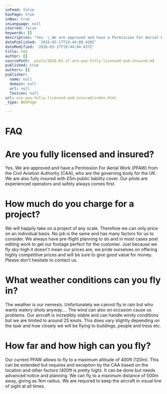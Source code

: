 ```yaml
---
inFeed: false
hasPage: true
inNav: true
inLanguage: null
starred: false
keywords: []
description: "Yes. \_We are approved and have a Permission For Aerial Work (PFAW) from the Civil Aviation Authority (CAA), who are the governing body for the UK. \_We are also fully insured with £5m public liability cover. \_Our pilots are experienced operators and safety always comes first."
datePublished: '2016-03-17T19:44:08.420Z'
dateModified: '2016-03-17T19:44:04.437Z'
title: FAQ
author: []
sourcePath: _posts/2016-03-17-are-you-fully-licensed-and-insured.md
published: true
authors: []
publisher:
  name: null
  domain: null
  url: null
  favicon: null
url: are-you-fully-licensed-and-insured/index.html
_type: WebPage

---
```

# FAQ

# Are you fully licensed and insured?

Yes.  We are approved and have a Permission For Aerial Work (PFAW) from the Civil Aviation Authority (CAA), who are the governing body for the UK.  We are also fully insured with £5m public liability cover.  Our pilots are experienced operators and safety always comes first.

# How much do you charge for a project?

We will happily take on a project of any scale.  Therefore we can only price on an individual basis.  No job is the same and has many factors for us to consider.  We always have pre-flight planning to do and in most cases post editing work to get our footage perfect for the customer.  Just because we fly sky-high it doesn't mean our prices are, we pride ourselves on offering highly competitive prices and will be sure to give good value for money.  Please don't hesitate to contact us.

# What weather conditions can you fly in?

The weather is our nemesis.  Unfortunately we cannot fly in rain but who wants watery shots anyway....  The wind can also on occasion cause us problems.  Our aircraft is incredibly stable and can handle windy conditions but we are limited to around 25 knots.  This does vary slightly depending on the task and how closely we will be flying to buildings, people and tress etc.

# How far and how high can you fly?

Our current PFAW allows to fly to a maximum altitude of 400ft (120m).  This can be extended but requires and exception by the CAA based on the location and other factors (400ft is pretty high).  It can be done but needs advanced notice and planning.  We can fly to a maximum distance of 500m away, giving as 1km radius. We are required to keep the aircraft in visual line of sight at all times.